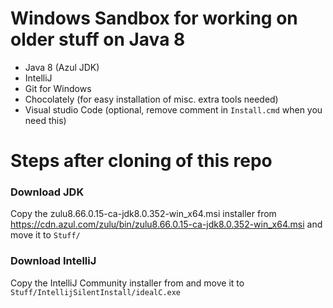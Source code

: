 # Windows Sandbox for working on older stuff on Java 8
 - Java 8 (Azul JDK)
 - IntelliJ
 - Git for Windows
 - Chocolately (for easy installation of misc. extra tools needed)
 - Visual studio Code (optional, remove comment in `Install.cmd` when you need this)

# Steps after cloning of this repo

### Download JDK
Copy the zulu8.66.0.15-ca-jdk8.0.352-win_x64.msi installer from https://cdn.azul.com/zulu/bin/zulu8.66.0.15-ca-jdk8.0.352-win_x64.msi and move it to `Stuff/`

### Download IntelliJ
Copy the IntelliJ Community installer from and move it to `Stuff/IntellijSilentInstall/idealC.exe`

